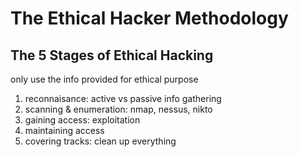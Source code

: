 # The Ethical Hacker Methodology

## The 5 Stages of Ethical Hacking

only use the info provided for ethical purpose

1.  reconnaisance: active vs passive info gathering
2.  scanning & enumeration: nmap, nessus, nikto
3.  gaining access: exploitation
4.  maintaining access
5.  covering tracks: clean up everything

&nbsp;

&nbsp;
